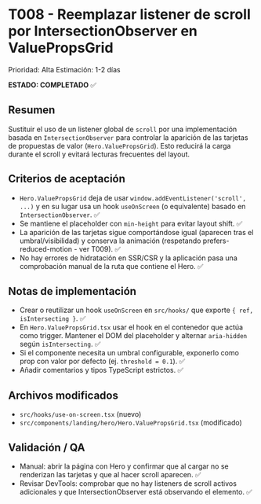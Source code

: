 # T008 - Reemplazar listener de scroll por IntersectionObserver en ValuePropsGrid

Prioridad: Alta
Estimación: 1-2 días

**ESTADO: COMPLETADO** ✅

Resumen
-------
Sustituir el uso de un listener global de `scroll` por una implementación basada en `IntersectionObserver` para controlar la aparición de las tarjetas de propuestas de valor (`Hero.ValuePropsGrid`). Esto reducirá la carga durante el scroll y evitará lecturas frecuentes del layout.

Criterios de aceptación
-----------------------
- `Hero.ValuePropsGrid` deja de usar `window.addEventListener('scroll', ...)` y en su lugar usa un hook `useOnScreen` (o equivalente) basado en `IntersectionObserver`. ✅
- Se mantiene el placeholder con `min-height` para evitar layout shift. ✅
- La aparición de las tarjetas sigue comportándose igual (aparecen tras el umbral/visibilidad) y conserva la animación (respetando prefers-reduced-motion - ver T009). ✅
- No hay errores de hidratación en SSR/CSR y la aplicación pasa una comprobación manual de la ruta que contiene el Hero. ✅

Notas de implementación
----------------------
- Crear o reutilizar un hook `useOnScreen` en `src/hooks/` que exporte `{ ref, isIntersecting }`. ✅
- En `Hero.ValuePropsGrid.tsx` usar el hook en el contenedor que actúa como trigger. Mantener el DOM del placeholder y alternar `aria-hidden` según `isIntersecting`. ✅
- Si el componente necesita un umbral configurable, exponerlo como prop con valor por defecto (ej. `threshold = 0.1`). ✅
- Añadir comentarios y tipos TypeScript estrictos. ✅

Archivos modificados
----------------
- `src/hooks/use-on-screen.tsx` (nuevo)
- `src/components/landing/hero/Hero.ValuePropsGrid.tsx` (modificado)

Validación / QA
---------------
- Manual: abrir la página con Hero y confirmar que al cargar no se renderizan las tarjetas y que al hacer scroll aparecen. ✅
- Revisar DevTools: comprobar que no hay listeners de scroll activos adicionales y que IntersectionObserver está observando el elemento. ✅